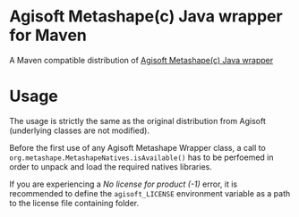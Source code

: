 # Agisoft Metashape(c) Java wrapper for Maven

A Maven compatible distribution of  [Agisoft Metashape(c) Java wrapper](https://www.agisoft.com/downloads/installer/)

# Usage

The usage is strictly the same as the original distribution from Agisoft (underlying classes are not modified).

Before the first use of any Agisoft Metashape Wrapper class, a call to `org.metashape.MetashapeNatives.isAvailable()` has to be perfoemed in order to unpack and load the required natives libraries.

If you are experiencing a *No license for product (-1)* error, it is recommended to define the `agisoft_LICENSE` environment variable as a path to the license file containing folder.